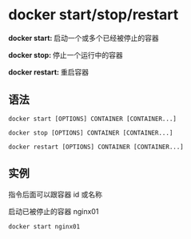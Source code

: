# docker start/stop/restart

<b>docker start: </b>启动一个或多个已经被停止的容器

<b>docker stop: </b>停止一个运行中的容器

<b>docker restart: </b>重启容器

## 语法

```
docker start [OPTIONS] CONTAINER [CONTAINER...]
```

```
docker stop [OPTIONS] CONTAINER [CONTAINER...]
```

```
docker restart [OPTIONS] CONTAINER [CONTAINER...]
```

## 实例

指令后面可以跟容器 id 或名称

启动已被停止的容器 nginx01

```
docker start nginx01
```

